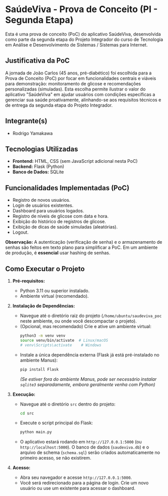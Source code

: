 # SaúdeViva - Prova de Conceito (PI - Segunda Etapa)

Esta é uma prova de conceito (PoC) do aplicativo SaúdeViva, desenvolvida como parte da segunda etapa do Projeto Integrador do curso de Tecnologia em Análise e Desenvolvimento de Sistemas / Sistemas para Internet.

## Justificativa da PoC

A jornada de João Carlos (45 anos, pré-diabético) foi escolhida para a Prova de Conceito (PoC) por focar em funcionalidades centrais e viáveis para demonstração: monitoramento de glicose e recomendações personalizadas (simuladas). Esta escolha permite ilustrar o valor do aplicativo "SaúdeViva" em ajudar usuários com condições específicas a gerenciar sua saúde proativamente, alinhando-se aos requisitos técnicos e de entrega da segunda etapa do Projeto Integrador.

## Integrante(s)

*   Rodrigo Yamakawa

## Tecnologias Utilizadas

*   **Frontend:** HTML, CSS (sem JavaScript adicional nesta PoC)
*   **Backend:** Flask (Python)
*   **Banco de Dados:** SQLite

## Funcionalidades Implementadas (PoC)

*   Registro de novos usuários.
*   Login de usuários existentes.
*   Dashboard para usuários logados.
*   Registro de níveis de glicose com data e hora.
*   Exibição do histórico de registros de glicose.
*   Exibição de dicas de saúde simuladas (aleatórias).
*   Logout.

**Observação:** A autenticação (verificação de senha) e o armazenamento de senhas são feitos em texto plano para simplificar a PoC. Em um ambiente de produção, é **essencial** usar hashing de senhas.

## Como Executar o Projeto

1.  **Pré-requisitos:**
    *   Python 3.11 ou superior instalado.
    *   Ambiente virtual (recomendado).

2.  **Instalação de Dependências:**
    *   Navegue até o diretório raiz do projeto (`/home/ubuntu/saudeviva_poc` neste ambiente, ou onde você descompactar o projeto).
    *   (Opcional, mas recomendado) Crie e ative um ambiente virtual:
        ```bash
        python3 -m venv venv
        source venv/bin/activate  # Linux/macOS
        # venv\Scripts\activate    # Windows
        ```
    *   Instale a única dependência externa (Flask já está pré-instalado no ambiente Manus):
        ```bash
        pip install Flask
        ```
        *(Se estiver fora do ambiente Manus, pode ser necessário instalar `sqlite3` separadamente, embora geralmente venha com Python)*

3.  **Execução:**
    *   Navegue até o diretório `src` dentro do projeto:
        ```bash
        cd src
        ```
    *   Execute o script principal do Flask:
        ```bash
        python main.py
        ```
    *   O aplicativo estará rodando em `http://127.0.0.1:5000` (ou `http://localhost:5000`). O banco de dados (`saudeviva.db`) e o arquivo de schema (`schema.sql`) serão criados automaticamente no primeiro acesso, se não existirem.

4.  **Acesso:**
    *   Abra seu navegador e acesse `http://127.0.0.1:5000`.
    *   Você será redirecionado para a página de login. Crie um novo usuário ou use um existente para acessar o dashboard.

